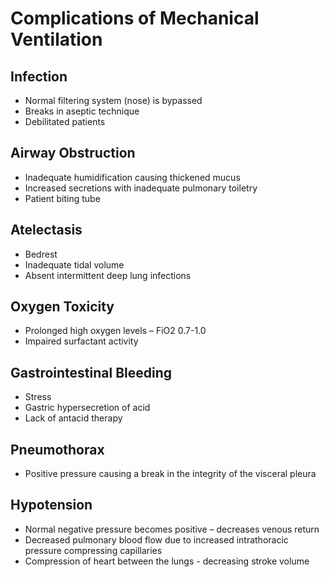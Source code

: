 # Complications of Mechanical Ventilation

## Infection
* Normal filtering system (nose) is bypassed
* Breaks in aseptic technique
* Debilitated patients

## Airway Obstruction
* Inadequate humidification causing thickened mucus
* Increased secretions with inadequate pulmonary toiletry
* Patient biting tube

## Atelectasis
* Bedrest
* Inadequate tidal volume
* Absent intermittent deep lung infections

## Oxygen Toxicity
* Prolonged high oxygen levels – FiO2 0.7-1.0
* Impaired surfactant activity

## Gastrointestinal Bleeding
* Stress
* Gastric hypersecretion of acid
* Lack of antacid therapy

## Pneumothorax
* Positive pressure causing a break in the integrity of the visceral pleura

## Hypotension
* Normal negative pressure becomes positive – decreases venous return
* Decreased pulmonary blood flow due to increased intrathoracic pressure compressing capillaries
* Compression of heart between the lungs - decreasing stroke volume